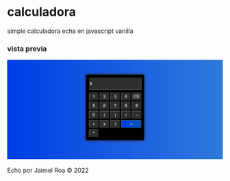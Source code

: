 # calculadora
simple calculadora echa en javascript vanilla
### vista previa
<img src="./preview.jpg">

Echo por Jaimel Roa &copy; 2022
